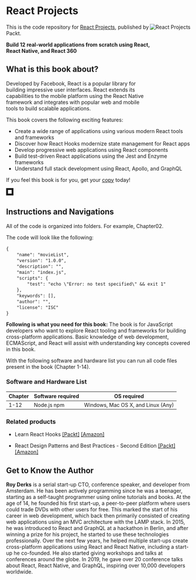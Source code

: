 # React Projects

<a href="https://www.packtpub.com/programming/react-js-projects?utm_source=github&utm_medium=repository&utm_campaign=9781789954937"><img src="https://www.packtpub.com/media/catalog/product/cache/e4d64343b1bc593f1c5348fe05efa4a6/9/7/9781789954937-original.png" alt="React Projects" height="256px" align="right"></a>

This is the code repository for [React Projects](https://www.packtpub.com/programming/react-js-projects?utm_source=github&utm_medium=repository&utm_campaign=9781789954937), published by Packt.

**Build 12 real-world applications from scratch using React, React Native, and React 360**

## What is this book about?
Developed by Facebook, React is a popular library for building impressive user interfaces. React extends its capabilities to the mobile platform using the React Native framework and integrates with popular web and mobile tools to build scalable applications. 

This book covers the following exciting features:
* Create a wide range of applications using various modern React tools and frameworks
* Discover how React Hooks modernize state management for React apps
* Develop progressive web applications using React components
* Build test-driven React applications using the Jest and Enzyme frameworks
* Understand full stack development using React, Apollo, and GraphQL

If you feel this book is for you, get your [copy](https://www.amazon.com/dp/1789954932) today!

<a href="https://www.packtpub.com/?utm_source=github&utm_medium=banner&utm_campaign=GitHubBanner"><img src="https://raw.githubusercontent.com/PacktPublishing/GitHub/master/GitHub.png" 
alt="https://www.packtpub.com/" border="5" /></a>


## Instructions and Navigations
All of the code is organized into folders. For example, Chapter02.

The code will look like the following:
```
{
    "name": "movieList",
    "version": "1.0.0",
    "description": "",
    "main": "index.js",
    "scripts": {
        "test": "echo \"Error: no test specified\" && exit 1"
    },
    "keywords": [],
    "author": "",
    "license": "ISC"
}
```

**Following is what you need for this book:**
The book is for JavaScript developers who want to explore React tooling and frameworks for building cross-platform applications. Basic knowledge of web development, ECMAScript, and React will assist with understanding key concepts covered in this book.

With the following software and hardware list you can run all code files present in the book (Chapter 1-14).

### Software and Hardware List

| Chapter  | Software required                   | OS required                        |
| -------- | ------------------------------------| -----------------------------------|
| 1-12     | Node.js   npm                          | Windows, Mac OS X, and Linux (Any) |

        




### Related products
* Learn React Hooks [[Packt]](https://www.packtpub.com/web-development/learn-react-hooks?utm_source=github&utm_medium=repository&utm_campaign=9781838641443) [[Amazon]](https://www.amazon.com/dp/1838641440)

* React Design Patterns and Best Practices - Second Edition [[Packt]](https://www.packtpub.com/web-development/react-design-patterns-and-best-practices-second-edition?utm_source=github&utm_medium=repository&utm_campaign=9781789530179) [[Amazon]](https://www.amazon.com/dp/1789530172)

## Get to Know the Author

**Roy Derks** is a serial start-up CTO, conference speaker, and developer from Amsterdam. He has been actively programming since he was a teenager, starting as a self-taught programmer using online tutorials and books. At the age of 14, he founded his first start-up, a peer-to-peer platform where users could trade DVDs with other users for free. This marked the start of his career in web development, which back then primarily consisted of creating web applications using an MVC architecture with the LAMP stack.
In 2015, he was introduced to React and GraphQL at a hackathon in Berlin, and after winning a prize for his project, he started to use these technologies professionally. Over the next few years, he helped multiple start-ups create cross-platform applications using React and React Native, including a start-up he co-founded. He also started giving workshops and talks at conferences around the globe. In 2019, he gave over 20 conference talks about React, React Native, and GraphQL, inspiring over 10,000 developers worldwide.





